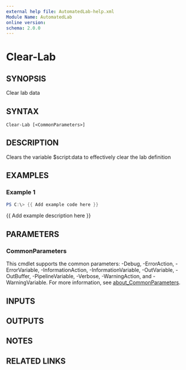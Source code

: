 ```yaml
---
external help file: AutomatedLab-help.xml
Module Name: AutomatedLab
online version:
schema: 2.0.0
---
```


# Clear-Lab

## SYNOPSIS
Clear lab data

## SYNTAX

```
Clear-Lab [<CommonParameters>]
```

## DESCRIPTION
Clears the variable $script:data to effectively clear the lab definition

## EXAMPLES

### Example 1
```powershell
PS C:\> {{ Add example code here }}
```

{{ Add example description here }}

## PARAMETERS

### CommonParameters
This cmdlet supports the common parameters: -Debug, -ErrorAction, -ErrorVariable, -InformationAction, -InformationVariable, -OutVariable, -OutBuffer, -PipelineVariable, -Verbose, -WarningAction, and -WarningVariable. For more information, see [about_CommonParameters](http://go.microsoft.com/fwlink/?LinkID=113216).

## INPUTS

## OUTPUTS

## NOTES

## RELATED LINKS
